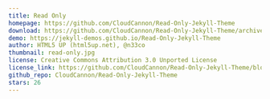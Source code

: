 ```yaml
---
title: Read Only
homepage: https://github.com/CloudCannon/Read-Only-Jekyll-Theme
download: https://github.com/CloudCannon/Read-Only-Jekyll-Theme/archive/master.zip
demo: https://jekyll-demos.github.io/Read-Only-Jekyll-Theme
author: HTML5 UP (html5up.net), @n33co
thumbnail: read-only.jpg
license: Creative Commons Attribution 3.0 Unported License
license_link: https://github.com/CloudCannon/Read-Only-Jekyll-Theme/blob/master/LICENSE.txt
github_repo: CloudCannon/Read-Only-Jekyll-Theme
stars: 26
---
```

